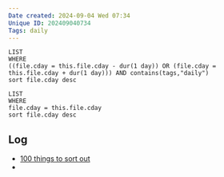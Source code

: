 ```yaml
---
Date created: 2024-09-04 Wed 07:34
Unique ID: 202409040734
Tags: daily
---
```

``` dataview
LIST
WHERE 
((file.cday = this.file.cday - dur(1 day)) OR (file.cday = this.file.cday + dur(1 day))) AND contains(tags,"daily")
sort file.cday desc
```
``` dataview
LIST
WHERE 
file.cday = this.file.cday
sort file.cday desc
```
## Log
- [100 things to sort out](https://www.theguardian.com/lifeandstyle/article/2024/sep/03/sort-out-your-life-100-tiny-tricks-to-help-with-everything-from-digital-overwhelm-to-lumpy-sugar-and-unpaid-bills)
- 
